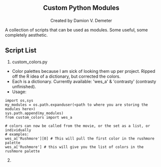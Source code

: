 ## <p align="center">Custom Python Modules</p>    
<p align="center"> Created by Damion V. Demeter</p>   

A collection of scripts that can be used as modules. Some useful, some completely aesthetic.

## Script List
1. custom_colors.py   
 * Color palettes because I am sick of looking them up per project. Ripped off the R idea of a dictionary, but corrected the colors.
 * Each is a dictionary. Currently available: 'wes_a' & 'contrasty' (contrasty unfinished).  
 * Usage:   
 ```
 import os,sys
 my_modules = os.path.expanduser(<path to where you are storing the modules here>)
 sys.path.append(my_modules)
 from custom_colors import wes_a

 # colors can now be called from the movie, or the set as a list, or individually
 # examples:
 wes_a['Rushmore'][0] # This will pull the first color in the rushmore palette
 wes_a['Rushmore'] # this will give you the list of colors in the rushmore palette
 ```

2.  

